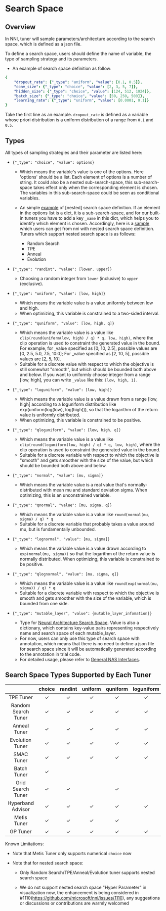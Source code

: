 # Search Space

## Overview

In NNI, tuner will sample parameters/architecture according to the search space, which is defined as a json file.

To define a search space, users should define the name of variable, the type of sampling strategy and its parameters.

* An example of search space definition as follow:

```yaml
{
    "dropout_rate": {"_type": "uniform", "value": [0.1, 0.5]},
    "conv_size": {"_type": "choice", "value": [2, 3, 5, 7]},
    "hidden_size": {"_type": "choice", "value": [124, 512, 1024]},
    "batch_size": {"_type": "choice", "value": [50, 250, 500]},
    "learning_rate": {"_type": "uniform", "value": [0.0001, 0.1]}
}

```

Take the first line as an example. `dropout_rate` is defined as a variable whose priori distribution is a uniform distribution of a range from `0.1` and `0.5`.

## Types

All types of sampling strategies and their parameter are listed here:

* `{"_type": "choice", "value": options}`

  * Which means the variable's value is one of the options. Here 'options' should be a list. Each element of options is a number of string. It could also be a nested sub-search-space, this sub-search-space takes effect only when the corresponding element is chosen. The variables in this sub-search-space could be seen as conditional variables.

  * An simple [example](https://github.com/microsoft/nni/tree/master/examples/trials/mnist-nested-search-space/search_space.json) of [nested] search space definition. If an element in the options list is a dict, it is a sub-search-space, and for our built-in tuners you have to add a key `_name` in this dict, which helps you to identify which element is chosen. Accordingly, here is a [sample](https://github.com/microsoft/nni/tree/master/examples/trials/mnist-nested-search-space/sample.json) which users can get from nni with nested search space definition. Tuners which support nested search space is as follows:

    - Random Search 
    - TPE
    - Anneal
    - Evolution

* `{"_type": "randint", "value": [lower, upper]}`
  * Choosing a random integer from `lower` (inclusive) to `upper` (exclusive).

* `{"_type": "uniform", "value": [low, high]}`
  * Which means the variable value is a value uniformly between low and high.
  * When optimizing, this variable is constrained to a two-sided interval.

* `{"_type": "quniform", "value": [low, high, q]}`
  * Which means the variable value is a value like `clip(round(uniform(low, high) / q) * q, low, high)`, where the clip operation is used to constraint the generated value in the bound. For example, for _value specified as [0, 10, 2.5], possible values are [0, 2.5, 5.0, 7.5, 10.0]; For _value specified as [2, 10, 5], possible values are [2, 5, 10].
  * Suitable for a discrete value with respect to which the objective is still somewhat "smooth", but which should be bounded both above and below. If you want to uniformly choose integer from a range [low, high], you can write `_value` like this: `[low, high, 1]`.

* `{"_type": "loguniform", "value": [low, high]}`
  * Which means the variable value is a value drawn from a range [low, high] according to a loguniform distribution like exp(uniform(log(low), log(high))), so that the logarithm of the return value is uniformly distributed.
  * When optimizing, this variable is constrained to be positive.

* `{"_type": "qloguniform", "value": [low, high, q]}`
  * Which means the variable value is a value like `clip(round(loguniform(low, high) / q) * q, low, high)`, where the clip operation is used to constraint the generated value in the bound.
  * Suitable for a discrete variable with respect to which the objective is "smooth" and gets smoother with the size of the value, but which should be bounded both above and below.

* `{"_type": "normal", "value": [mu, sigma]}`
  * Which means the variable value is a real value that's normally-distributed with mean mu and standard deviation sigma. When optimizing, this is an unconstrained variable.

* `{"_type": "qnormal", "value": [mu, sigma, q]}`
  * Which means the variable value is a value like `round(normal(mu, sigma) / q) * q`
  * Suitable for a discrete variable that probably takes a value around mu, but is fundamentally unbounded.

* `{"_type": "lognormal", "value": [mu, sigma]}`
  * Which means the variable value is a value drawn according to `exp(normal(mu, sigma))` so that the logarithm of the return value is normally distributed. When optimizing, this variable is constrained to be positive.

* `{"_type": "qlognormal", "value": [mu, sigma, q]}`
  * Which means the variable value is a value like `round(exp(normal(mu, sigma)) / q) * q`
  * Suitable for a discrete variable with respect to which the objective is smooth and gets smoother with the size of the variable, which is bounded from one side.

* `{"_type": "mutable_layer", "value": {mutable_layer_infomation}}`
  * Type for [Neural Architecture Search Space][1]. Value is also a dictionary, which contains key-value pairs representing respectively name and search space of each mutable_layer.
  * For now, users can only use this type of search space with annotation, which means that there is no need to define a json file for search space since it will be automatically generated according to the annotation in trial code.
  * For detailed usage, please refer to [General NAS Interfaces][1].

## Search Space Types Supported by Each Tuner

|                   | choice  | randint | uniform | quniform | loguniform | qloguniform | normal  | qnormal | lognormal | qlognormal |
|:------:|:------:|:------:|:------:|:------:|:------:|:------:|:------:|:------:|:------:|:------:|
| TPE Tuner         | &#10003; | &#10003; | &#10003; | &#10003;  | &#10003;    | &#10003;     | &#10003; | &#10003; | &#10003;   | &#10003;    |
| Random Search Tuner| &#10003; | &#10003; | &#10003; | &#10003;  | &#10003;    | &#10003;     | &#10003; | &#10003; | &#10003;   | &#10003;    |
| Anneal Tuner   | &#10003; | &#10003; | &#10003; | &#10003;  | &#10003;    | &#10003;     | &#10003; | &#10003; | &#10003;   | &#10003;    |
| Evolution Tuner   | &#10003; | &#10003; | &#10003; | &#10003;  | &#10003;    | &#10003;     | &#10003; | &#10003; | &#10003;   | &#10003;    |
| SMAC Tuner        | &#10003; | &#10003; | &#10003; | &#10003;  | &#10003;    |      |  |  |    |     |
| Batch Tuner       | &#10003; |  |  |   |     |      |  |  |    |     |
| Grid Search Tuner | &#10003; | &#10003; |  | &#10003;  |     | |  |  |    |     |
| Hyperband Advisor | &#10003; | &#10003; | &#10003; | &#10003;  | &#10003;    | &#10003;     | &#10003; | &#10003; | &#10003;   | &#10003;    |
| Metis Tuner   | &#10003; | &#10003; | &#10003; | &#10003;  |     |      |  |  |    |     |
| GP Tuner   | &#10003; | &#10003; | &#10003; | &#10003; | &#10003; | &#10003; |  |  |    |     |


Known Limitations:

* Note that Metis Tuner only supports numerical `choice` now

* Note that for nested search space:

    * Only Random Search/TPE/Anneal/Evolution tuner supports nested search space

    * We do not support nested search space "Hyper Parameter" in visualization now, the enhancement is being considered in #1110(https://github.com/microsoft/nni/issues/1110), any suggestions or discussions or contributions are warmly welcomed

[1]: ../AdvancedFeature/GeneralNasInterfaces.md
